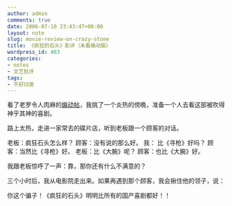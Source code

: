 ```yaml
---
author: admin
comments: true
date: 2006-07-10 23:43:47+00:00
layout: note
slug: movie-review-on-crazy-stone
title: 《疯狂的石头》影评（未看煽动版）
wordpress_id: 463
categories:
- notes
- 文艺批评
tags:
- 不好归类
---
```


看了老罗令人肉麻的[煽动帖](http://www.luoyonghao.net/blogs/laoluo/archives/5446.aspx)，我挑了一个炎热的傍晚，准备一个人去看这部被吹得神乎其神的喜剧。

路上太热，走进一家常去的碟片店，听到老板跟一个顾客的对话。

老板：疯狂石头怎么样？
顾客：没有说的那么好。
我：   比《寻枪》好吗？
顾客：当然比《寻枪》好。
老板：比《大腕》呢？
顾客：也比《大腕》好。

我跟老板惊呼了一声：靠，那你还有什么不满意的？

三个小时后，我从电影院走出来。如果再遇到那个顾客，我会揪住他的领子，说：

你这个骗子！《疯狂的石头》明明比所有的国产喜剧都好！！
